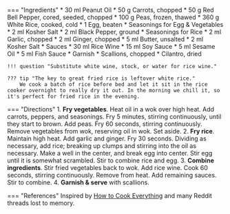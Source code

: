 === "Ingredients"
    * 30 ml Peanut Oil
    * 50 g Carrots, chopped
    * 50 g Red Bell Pepper, cored, seeded, chopped
    * 100 g Peas, frozen, thawed
    * 360 g White Rice, cooked, cold
    * 1 Egg, beaten
    * Seasonings for Egg & Vegetables
        * 2 ml Kosher Salt
        * 2 ml Black Pepper, ground
    * Seasonings for Rice
        * 2 ml Garlic, chopped
        * 2 ml Ginger, chopped
        * 5 ml Butter, unsalted
        * 2 ml Kosher Salt
    * Sauces
        * 30 ml Rice Wine
        * 15 ml Soy Sauce
        * 5 ml Sesame Oil
        * 5 ml Fish Sauce
    * Garnish
        * Scallions, chopped
        * Cilantro, dried

    !!! question "Substitute white wine, stock, or water for rice wine."

    ??? tip "The key to great fried rice is leftover white rice."
        We cook a batch of rice before bed and let it sit in the rice cooker overnight to really dry it out. In the morning we chill it, so it's perfect for fried rice in the evening.

=== "Directions"
    1. **Fry vegetables**. Heat oil in a wok over high heat. Add carrots, peppers, and seasonings. Fry 5 minutes, stirring continuously, until they start to brown. Add peas. Fry 60 seconds, stirring continuously. Remove vegetables from wok, reserving oil in wok. Set aside.
    2. **Fry rice**. Maintain high heat. Add garlic and ginger. Fry 30 seconds. Dividing as necessary, add rice; breaking up clumps and stirring into the oil as necessary. Make a well in the center, and break egg into center. Stir egg until it is somewhat scrambled. Stir to combine rice and egg.
    3. **Combine ingredients**. Stir fried vegetables back to wok. Add rice wine. Cook 60 seconds, stirring continuously. Remove from heat. Add remaining sauces. Stir to combine.
    4. **Garnish & serve** with scallions.

=== "References"
    Inspired by [How to Cook Everything](https://www.amazon.com/How-Cook-Everything-Recipes-Anniversary/dp/0764578650) and many Reddit threads lost to memory.
